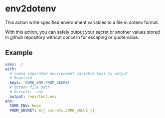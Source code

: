 # env2dotenv

This action write specified environment variables to a file in dotenv format.

With this action, you can safely output your secret or another values stored in github repository without concern for escaping or quote value.

## Example

```yml
uses: ./
with:
  # comma separated environment variable keys to output
  # Required
  keys: 'SOME_ENV,FROM_SECRET'
  # dotenv file path
  # Default: .env
  output: /env/test.env
env:
  SOME_ENV: hoge
  FROM_SECRET: ${{ secrets.SOME_VALUE }}
```
